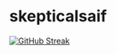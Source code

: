 # skepticalsaif

[![GitHub Streak](https://github-readme-streak-stats.herokuapp.com?user=skepticalsaif&theme=dark)](https://git.io/streak-stats)


